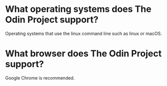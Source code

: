 # What operating systems does The Odin Project support?
Operating systems that use the linux command line such as linux or macOS.
# What browser does The Odin Project support?
Google Chrome is recommended.